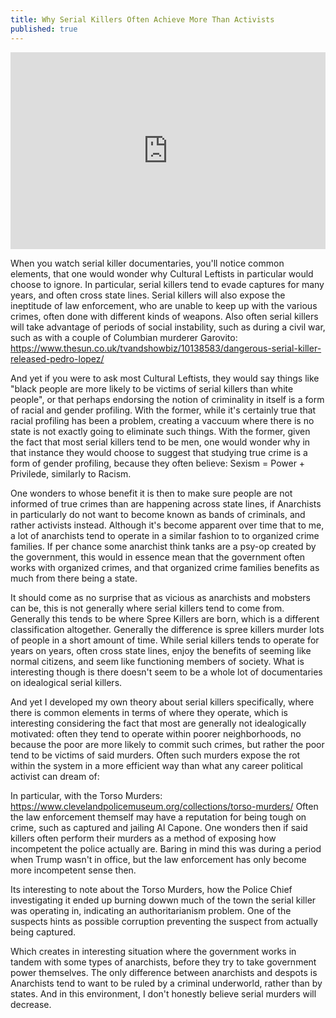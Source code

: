 ```yaml
---
title: Why Serial Killers Often Achieve More Than Activists
published: true
---
```

<iframe width="100%" height="315" src="https://www.youtube.com/embed/9WdKnZOtGjw" title="YouTube video player" frameborder="0" allow="accelerometer; autoplay; clipboard-write; encrypted-media; gyroscope; picture-in-picture" allowfullscreen></iframe>

When you watch serial killer documentaries, you'll notice common elements, that one would wonder why Cultural Leftists in particular would choose to ignore. In particular, serial killers tend to evade captures for many years, and often cross state lines. Serial killers will also expose the ineptitude of law enforcement, who are unable to keep up with the various crimes, often done with different kinds of weapons. Also often serial killers will take advantage of periods of social instability, such as during a civil war, such as with a couple of Columbian murderer Garovito: https://www.thesun.co.uk/tvandshowbiz/10138583/dangerous-serial-killer-released-pedro-lopez/

And yet if you were to ask most Cultural Leftists, they would say things like "black people are more likely to be victims of serial killers than white people", or that perhaps endorsing the notion of criminality in itself is a form of racial and gender profiling. With the former, while it's certainly true that racial profiling has been a problem, creating a vaccuum where there is no state is not exactly going to eliminate such things. With the former, given the fact that most serial killers tend to be men, one would wonder why in that instance they would choose to suggest that studying true crime is a form of gender profiling, because they often believe: Sexism = Power + Privilede, similarly to Racism.

One wonders to whose benefit it is then to make sure people are not informed of true crimes than are happening across state lines, if Anarchists in particularly do not want to become known as bands of criminals, and rather activists instead. Although it's become apparent over time that to me, a lot of anarchists tend to operate in a similar fashion to to organized crime families. If per chance some anarchist think tanks are a psy-op created by the government, this would in essence mean that the government often works with organized crimes, and that organized crime families benefits as much from there being a state.

It should come as no surprise that as vicious as anarchists and mobsters can be, this is not generally where serial killers tend to come from. Generally this tends to be where Spree Killers are born, which is a different classification altogether. Generally the difference is spree killers murder lots of people in a short amount of time. While serial killers tends to operate for years on years, often cross state lines, enjoy the benefits of seeming like normal citizens, and seem like functioning members of society. What is interesting though is there doesn't seem to be a whole lot of documentaries on idealogical serial killers.

And yet I developed my own theory about serial killers specifically, where there is common elements in terms of where they operate, which is interesting considering the fact that most are generally not idealogically motivated: often they tend to operate within poorer neighborhoods, no because the poor are more likely to commit such crimes, but rather the poor tend to be victims of said murders. Often such murders expose the rot within the system in a more efficient way than what any career political activist can dream of:

In particular, with the Torso Murders: https://www.clevelandpolicemuseum.org/collections/torso-murders/ Often the law enforcement themself may have a reputation for being tough on crime, such as captured and jailing Al Capone. One wonders then if said killers often perform their murders as a method of exposing how incompetent the police actually are. Baring in mind this was during a period when Trump wasn't in office, but the law enforcement has only become more incompetent sense then.

Its interesting to note about the Torso Murders, how the Police Chief investigating it ended up burning dowwn much of the town the serial killer was operating in, indicating an authoritarianism problem. One of the suspects hints as possible corruption preventing the suspect from actually being captured.

Which creates in interesting situation where the government works in tandem with some types of anarchists, before they try to take government power themselves. The only difference between anarchists and despots is Anarchists tend to want to be ruled by a criminal underworld, rather than by states. And in this environment, I don't honestly believe serial murders will decrease.

